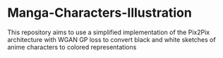 # Manga-Characters-Illustration
This repository aims to use a simplified implementation of the Pix2Pix architecture with WGAN GP loss to convert black and white sketches of anime characters to colored representations
